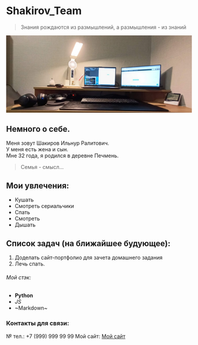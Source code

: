# Shakirov_Team
> Знания рождаются из размышлений, а размышления - из знаний

![alt text](<Рабочий стол-1.jpg>)

## Немного о себе.
Меня зовут Шакиров Ильнур Ралитович.  
У меня есть жена и сын.  
Мне 32 года, я родился в деревне Печмень.
> Семья - смысл...

## Мои увлечения:
- Кушать
- Смотреть сериальчики
- Спать
- Смотреть
- Дышать
## Список задач (на ближайшее будующее):
1. Доделать сайт-портфолио для зачета домашнего задания
2. Лечь спать.

###### Мой стэк:
* **Python**
* _JS_
* ~Markdown~

### Контакты для связи:
№ тел.: +7 (999) 999 99 99
Мой сайт: [Мой сайт](https://sovereign-world1.github.io/Shakirov_Team/)